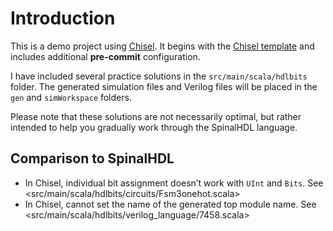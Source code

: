 # Introduction

This is a demo project using [Chisel](https://github.com/chipsalliance/chisel). It begins with the [Chisel template](https://github.com/chipsalliance/chisel-template) and includes additional **pre-commit** configuration.

I have included several practice solutions in the `src/main/scala/hdlbits` folder. The generated simulation files and Verilog files will be placed in the `gen` and `simWorkspace` folders.

Please note that these solutions are not necessarily optimal, but rather intended to help you gradually work through the SpinalHDL language.

## Comparison to SpinalHDL

* In Chisel, individual bit assignment doesn’t work with `UInt` and `Bits`. See <src/main/scala/hdlbits/circuits/Fsm3onehot.scala>
* In Chisel, cannot set the name of the generated top module name. See <src/main/scala/hdlbits/verilog_language/7458.scala>
